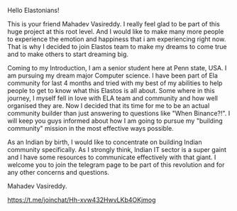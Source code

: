 Hello Elastonians!

This is your friend Mahadev Vasireddy. I really feel glad to be part of this huge project at this root level. And I would like to make many more people to experience the emotion and happiness that i am experiencing right now. That is why I decided to join Elastos team to make my dreams to come true and to make others to start dreaming big.

Coming to my Introduction, I am a senior student here at Penn state, USA. I am pursuing my dream major Computer science. I have been part of Ela community for last 4 months and tried with my best of my abilities to help people to get to know what this Elastos is all about. Some where in this journey, I myself fell in love with ELA team and community and how well organised they are. Now I decided that its time for me to be an actual community builder than just answering to questions like "When Binance?!". I will keep you guys informed about how I am going to pursue my "building community" mission in the most effective ways possible.

As an Indian by birth, I would like to concentrate on building Indian community specifically. As I strongly think, Indian IT sector is a super gaint and I have some resources to communicate effectively with that giant. I welcome you to join the telegram page to be part of this revolution and for any other concerns and questions.

Mahadev Vasireddy.

https://t.me/joinchat/Hh-xvw432HwvLKb4OKjmog
